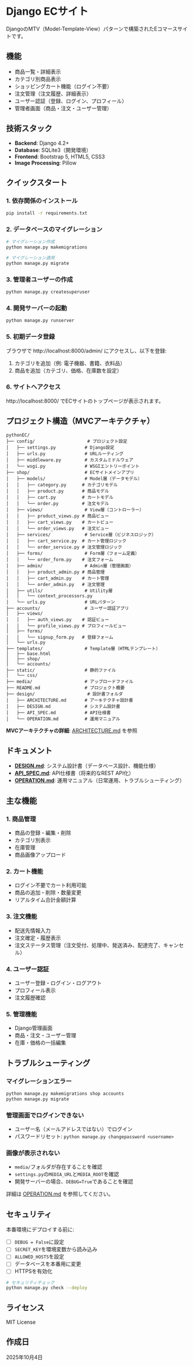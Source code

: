 # Django ECサイト

DjangoのMTV（Model-Template-View）パターンで構築されたEコマースサイトです。

## 機能

- 商品一覧・詳細表示
- カテゴリ別商品表示
- ショッピングカート機能（ログイン不要）
- 注文管理（注文履歴、詳細表示）
- ユーザー認証（登録、ログイン、プロフィール）
- 管理者画面（商品・注文・ユーザー管理）

## 技術スタック

- **Backend**: Django 4.2+
- **Database**: SQLite3（開発環境）
- **Frontend**: Bootstrap 5, HTML5, CSS3
- **Image Processing**: Pillow

## クイックスタート

### 1. 依存関係のインストール
```bash
pip install -r requirements.txt
```

### 2. データベースのマイグレーション
```bash
# マイグレーション作成
python manage.py makemigrations

# マイグレーション適用
python manage.py migrate
```

### 3. 管理者ユーザーの作成
```bash
python manage.py createsuperuser
```

### 4. 開発サーバーの起動
```bash
python manage.py runserver
```

### 5. 初期データ登録

ブラウザで http://localhost:8000/admin/ にアクセスし、以下を登録:
1. カテゴリを追加（例: 電子機器、書籍、衣料品）
2. 商品を追加（カテゴリ、価格、在庫数を設定）

### 6. サイトへアクセス

http://localhost:8000/ でECサイトのトップページが表示されます。

## プロジェクト構造（MVCアーキテクチャ）

```
pythonEC/
├── config/                    # プロジェクト設定
│   ├── settings.py           # Django設定
│   ├── urls.py               # URLルーティング
│   ├── middleware.py         # カスタムミドルウェア
│   └── wsgi.py               # WSGIエントリーポイント
├── shop/                     # ECサイトメインアプリ
│   ├── models/               # Model層（データモデル）
│   │   ├── category.py      # カテゴリモデル
│   │   ├── product.py       # 商品モデル
│   │   ├── cart.py          # カートモデル
│   │   └── order.py         # 注文モデル
│   ├── views/                # View層（コントローラー）
│   │   ├── product_views.py # 商品ビュー
│   │   ├── cart_views.py    # カートビュー
│   │   └── order_views.py   # 注文ビュー
│   ├── services/             # Service層（ビジネスロジック）
│   │   ├── cart_service.py  # カート管理ロジック
│   │   └── order_service.py # 注文管理ロジック
│   ├── forms/                # Form層（フォーム定義）
│   │   └── order_form.py    # 注文フォーム
│   ├── admin/                # Admin層（管理画面）
│   │   ├── product_admin.py # 商品管理
│   │   ├── cart_admin.py    # カート管理
│   │   └── order_admin.py   # 注文管理
│   ├── utils/                # Utility層
│   │   └── context_processors.py
│   └── urls.py               # URLパターン
├── accounts/                 # ユーザー認証アプリ
│   ├── views/
│   │   ├── auth_views.py    # 認証ビュー
│   │   └── profile_views.py # プロフィールビュー
│   ├── forms/
│   │   └── signup_form.py   # 登録フォーム
│   └── urls.py
├── templates/                # Template層（HTMLテンプレート）
│   ├── base.html
│   ├── shop/
│   └── accounts/
├── static/                   # 静的ファイル
│   └── css/
├── media/                    # アップロードファイル
├── README.md                 # プロジェクト概要
├── design/                    # 設計書フォルダ
│   ├── ARCHITECTURE.md       # アーキテクチャ設計書
│   ├── DESIGN.md             # システム設計書
│   ├── API_SPEC.md           # API仕様書
│   └── OPERATION.md          # 運用マニュアル
```

**MVCアーキテクチャの詳細**: [ARCHITECTURE.md](ARCHITECTURE.md) を参照

## ドキュメント

- **[DESIGN.md](DESIGN.md)**: システム設計書（データベース設計、機能仕様）
- **[API_SPEC.md](API_SPEC.md)**: API仕様書（将来的なREST API化）
- **[OPERATION.md](OPERATION.md)**: 運用マニュアル（日常運用、トラブルシューティング）

## 主な機能

### 1. 商品管理
- 商品の登録・編集・削除
- カテゴリ別表示
- 在庫管理
- 商品画像アップロード

### 2. カート機能
- ログイン不要でカート利用可能
- 商品の追加・削除・数量変更
- リアルタイム合計金額計算

### 3. 注文機能
- 配送先情報入力
- 注文確定・履歴表示
- 注文ステータス管理（注文受付、処理中、発送済み、配達完了、キャンセル）

### 4. ユーザー認証
- ユーザー登録・ログイン・ログアウト
- プロフィール表示
- 注文履歴確認

### 5. 管理機能
- Django管理画面
- 商品・注文・ユーザー管理
- 在庫・価格の一括編集

## トラブルシューティング

### マイグレーションエラー
```bash
python manage.py makemigrations shop accounts
python manage.py migrate
```

### 管理画面でログインできない
- ユーザー名（メールアドレスではない）でログイン
- パスワードリセット: `python manage.py changepassword <username>`

### 画像が表示されない
- `media/`フォルダが存在することを確認
- `settings.py`の`MEDIA_URL`と`MEDIA_ROOT`を確認
- 開発サーバーの場合、`DEBUG=True`であることを確認

詳細は [OPERATION.md](OPERATION.md) を参照してください。

## セキュリティ

本番環境にデプロイする前に:
- [ ] `DEBUG = False`に設定
- [ ] `SECRET_KEY`を環境変数から読み込み
- [ ] `ALLOWED_HOSTS`を設定
- [ ] データベースを本番用に変更
- [ ] HTTPSを有効化

```bash
# セキュリティチェック
python manage.py check --deploy
```

## ライセンス

MIT License

## 作成日

2025年10月4日
